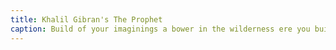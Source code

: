```yaml
---
title: Khalil Gibran's The Prophet
caption: Build of your imaginings a bower in the wilderness ere you build a house within the city walls
---
```

